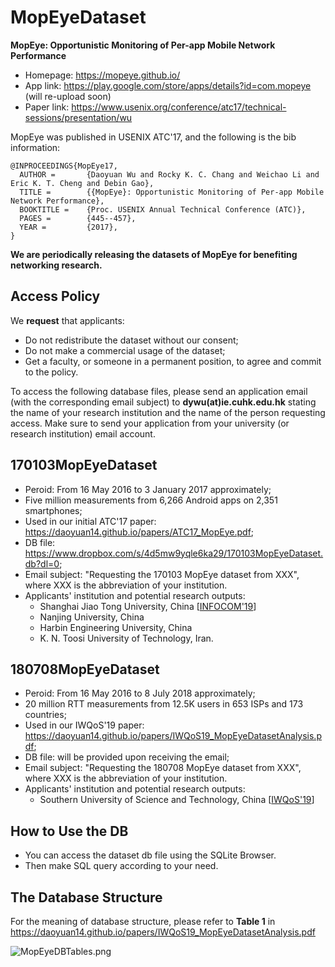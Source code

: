 # MopEyeDataset
**MopEye: Opportunistic Monitoring of Per-app Mobile Network Performance**
* Homepage: https://mopeye.github.io/
* App link: https://play.google.com/store/apps/details?id=com.mopeye (will re-upload soon)
* Paper link: https://www.usenix.org/conference/atc17/technical-sessions/presentation/wu

MopEye was published in USENIX ATC'17, and the following is the bib information:
```
@INPROCEEDINGS{MopEye17,
  AUTHOR =       {Daoyuan Wu and Rocky K. C. Chang and Weichao Li and Eric K. T. Cheng and Debin Gao},
  TITLE =        {{MopEye}: Opportunistic Monitoring of Per-app Mobile Network Performance},
  BOOKTITLE =    {Proc. USENIX Annual Technical Conference (ATC)},
  PAGES =        {445--457},
  YEAR =         {2017},
}
```
**We are periodically releasing the datasets of MopEye for benefiting networking research.**

## Access Policy
We **request** that applicants:
* Do not redistribute the dataset without our consent;
* Do not make a commercial usage of the dataset;
* Get a faculty, or someone in a permanent position, to agree and commit to the policy.

To access the following database files, please send an application email (with the corresponding email subject) to **dywu(at)ie.cuhk.edu.hk** stating the name of your research institution and the name of the person requesting access. Make sure to send your application from your university (or research institution) email account.

## 170103MopEyeDataset
* Peroid: From 16 May 2016 to 3 January 2017 approximately;
* Five million measurements from 6,266 Android apps on 2,351 smartphones;
* Used in our initial ATC'17 paper: https://daoyuan14.github.io/papers/ATC17_MopEye.pdf;
* DB file: https://www.dropbox.com/s/4d5mw9yqle6ka29/170103MopEyeDataset.db?dl=0;
* Email subject: "Requesting the 170103 MopEye dataset from XXX", where XXX is the abbreviation of your institution.
* Applicants' institution and potential research outputs:
  * Shanghai Jiao Tong University, China [[INFOCOM'19](http://iiot.sjtu.edu.cn/xtian/paper/2019-infocom-Detecting%20Anomaly.pdf)]
  * Nanjing University, China
  * Harbin Engineering University, China
  * K. N. Toosi University of Technology, Iran.

## 180708MopEyeDataset
* Peroid: From 16 May 2016 to 8 July 2018 approximately;
* 20 million RTT measurements from 12.5K users in 653 ISPs and 173 countries;
* Used in our IWQoS'19 paper: https://daoyuan14.github.io/papers/IWQoS19_MopEyeDatasetAnalysis.pdf;
* DB file: will be provided upon receiving the email;
* Email subject: "Requesting the 180708 MopEye dataset from XXX", where XXX is the abbreviation of your institution.
* Applicants' institution and potential research outputs:
  * Southern University of Science and Technology, China [[IWQoS'19](https://daoyuan14.github.io/papers/IWQoS19_MopEyeDatasetAnalysis.pdf)]

## How to Use the DB
* You can access the dataset db file using the SQLite Browser.
* Then make SQL query according to your need.

## The Database Structure
For the meaning of database structure, please refer to **Table 1** in https://daoyuan14.github.io/papers/IWQoS19_MopEyeDatasetAnalysis.pdf

![MopEyeDBTables.png](https://raw.githubusercontent.com/daoyuan14/mopeyeDataset/master/MopEyeDBTables.png)

